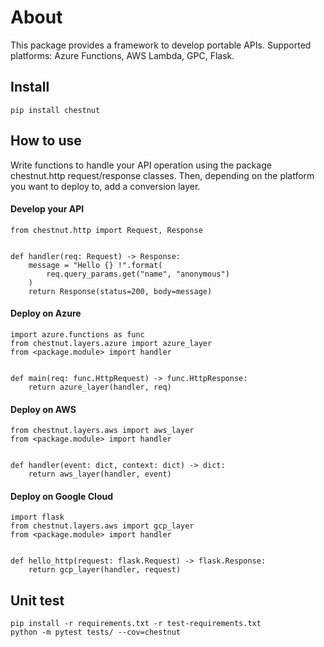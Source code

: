 # About

This package provides a framework to develop portable APIs. Supported platforms: Azure Functions, AWS Lambda, GPC, Flask.

## Install
```
pip install chestnut
```

## How to use
Write functions to handle your API operation using the package chestnut.http request/response classes. Then, depending on the platform you want to deploy to, add a conversion layer.

#### Develop your API
```
from chestnut.http import Request, Response


def handler(req: Request) -> Response:
	message = "Hello {} !".format(
		req.query_params.get("name", "anonymous")
	)
	return Response(status=200, body=message)

```

#### Deploy on Azure
```
import azure.functions as func
from chestnut.layers.azure import azure_layer
from <package.module> import handler


def main(req: func.HttpRequest) -> func.HttpResponse:
	return azure_layer(handler, req)

```
#### Deploy on AWS
```
from chestnut.layers.aws import aws_layer
from <package.module> import handler


def handler(event: dict, context: dict) -> dict:
	return aws_layer(handler, event)

```
#### Deploy on Google Cloud
```
import flask
from chestnut.layers.aws import gcp_layer
from <package.module> import handler


def hello_http(request: flask.Request) -> flask.Response:
	return gcp_layer(handler, request)

```

## Unit test
```
pip install -r requirements.txt -r test-requirements.txt
python -m pytest tests/ --cov=chestnut
```
